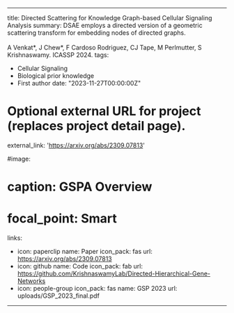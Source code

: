 
---
title: Directed Scattering for Knowledge Graph-based Cellular Signaling Analysis
summary: DSAE employs a directed version of a geometric scattering transform for embedding nodes of directed graphs.<br /><br />A Venkat*, J Chew*, F Cardoso Rodriguez, CJ Tape, M Perlmutter, S Krishnaswamy. ICASSP 2024.
tags:
  - Cellular Signaling
  - Biological prior knowledge
  - First author
date: "2023-11-27T00:00:00Z"

# Optional external URL for project (replaces project detail page).
external_link: 'https://arxiv.org/abs/2309.07813'

#image:
#  caption: GSPA Overview
#  focal_point: Smart
links:
  - icon: paperclip
    name: Paper
    icon_pack: fas
    url: https://arxiv.org/abs/2309.07813
  - icon: github
    name: Code
    icon_pack: fab
    url: https://github.com/KrishnaswamyLab/Directed-Hierarchical-Gene-Networks
  - icon: people-group
    icon_pack: fas
    name: GSP 2023
    url: uploads/GSP_2023_final.pdf
---
